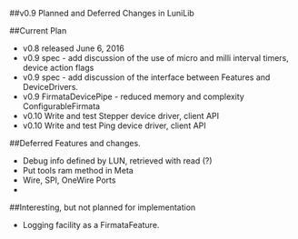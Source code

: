 ##v0.9 Planned and Deferred Changes in LuniLib

##Current Plan

* v0.8 released June 6, 2016
* v0.9 spec - add discussion of the use of micro and milli interval timers, device action flags
* v0.9 spec - add discussion of the interface between Features and DeviceDrivers.
* v0.9 FirmataDevicePipe - reduced memory and complexity ConfigurableFirmata
* v0.10 Write and test Stepper device driver, client API
* v0.10 Write and test Ping device driver, client API

##Deferred Features and changes.

* Debug info defined by LUN, retrieved with read (?)
* Put tools ram method in Meta
* Wire, SPI, OneWire Ports
* 
##Interesting, but not planned for implementation

* Logging facility as a FirmataFeature.


